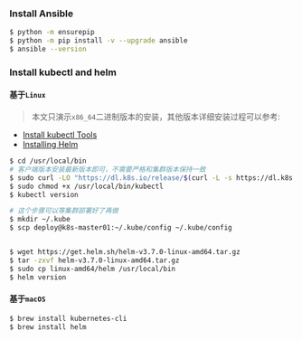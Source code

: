 ### Install Ansible

```bash
$ python -m ensurepip
$ python -m pip install -v --upgrade ansible
$ ansible --version
```

### Install kubectl and helm

#### 基于`Linux`

> 本文只演示`x86_64`二进制版本的安装，其他版本详细安装过程可以参考:
- [Install kubectl Tools](https://kubernetes.io/zh/docs/tasks/tools/)
- [Installing Helm](https://helm.sh/docs/intro/install/)

```bash
$ cd /usr/local/bin
# 客户端版本安装最新版本即可，不需要严格和集群版本保持一致
$ sudo curl -LO "https://dl.k8s.io/release/$(curl -L -s https://dl.k8s.io/release/stable.txt)/bin/linux/amd64/kubectl"
$ sudo chmod +x /usr/local/bin/kubectl
$ kubectl version

# 这个步骤可以等集群部署好了再做
$ mkdir ~/.kube
$ scp deploy@k8s-master01:~/.kube/config ~/.kube/config


$ wget https://get.helm.sh/helm-v3.7.0-linux-amd64.tar.gz
$ tar -zxvf helm-v3.7.0-linux-amd64.tar.gz
$ sudo cp linux-amd64/helm /usr/local/bin
$ helm version
```

#### 基于`macOS`

```bash
$ brew install kubernetes-cli
$ brew install helm
```
